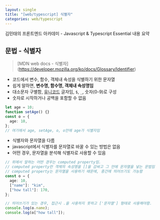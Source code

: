 ```yaml
---
layout: single
title: "[web/typescript] 식별자"
categories: web/typescript
---
```


김민태의 프론트엔드 아카데미 - Javascript & Typescript Essential 내용 요약

## 문법 - 식별자

> [MDN web docs - 식별자]
> (https://developer.mozilla.org/ko/docs/Glossary/Identifier)

- 코드에서 변수, 함수, 객체내 속성을 식별하기 위한 문자열
- 쉽게 말하면, **변수명, 함수명, 객체내 속성명임**
- 대소문자 구별함, <U>유니코드</U> 글자임, `$`, `_`, 숫자(0-9)로 구성
- 숫자로 시작하거나 공백을 포함할 수 없음

```ts
let age = 10;
function setAge() {}
const o = {
  age: 10,
};
// 여기에서 age, setAge, o, o안에 age가 식별자임
```

- 식별자와 문자열을 다름
- javascript에서 식별자를 문자열로 바꿀 수 있는 방법은 없음
- 어떤 경우, 문자열을 분석해 식별자로 사용할 수 있음

```ts
// 위에서 말하는 어떤 경우는 computed property임.
// computed property란 객체의 속성명을 []을 감싸고 그 안에 문자열을 넣는 문법임
// computed property는 문자열을 사용하기 때문에, 중간에 띄어쓰기도 가능함
const o = {
  age: 10,
  ["name"]: "kim",
  ["how tall"]: 170,
};

// 띄어쓰기가 있는 경우, 접근시 .을 사용하지 못하고 ['문자열'] 형태로 사용해야함.
console.log(o.name);
console.log(o["how tall"]);
```
